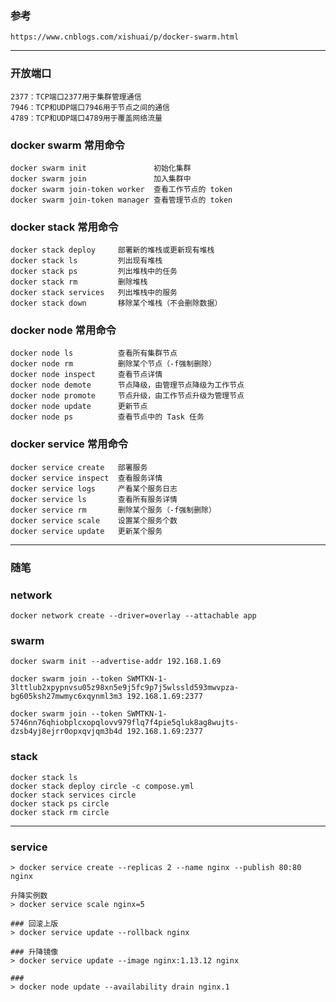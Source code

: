### 参考
	https://www.cnblogs.com/xishuai/p/docker-swarm.html

---
### 开放端口
	2377：TCP端口2377用于集群管理通信
	7946：TCP和UDP端口7946用于节点之间的通信
	4789：TCP和UDP端口4789用于覆盖网络流量

### docker swarm 常用命令
	docker swarm init				初始化集群
	docker swarm join				加入集群中
	docker swarm join-token worker	查看工作节点的 token
	docker swarm join-token manager	查看管理节点的 token

### docker stack 常用命令
	docker stack deploy		部署新的堆栈或更新现有堆栈
	docker stack ls			列出现有堆栈
	docker stack ps			列出堆栈中的任务
	docker stack rm			删除堆栈
	docker stack services	列出堆栈中的服务
	docker stack down		移除某个堆栈（不会删除数据）

### docker node 常用命令
	docker node ls			查看所有集群节点
	docker node rm			删除某个节点（-f强制删除）
	docker node inspect		查看节点详情
	docker node demote		节点降级，由管理节点降级为工作节点
	docker node promote		节点升级，由工作节点升级为管理节点
	docker node update		更新节点
	docker node ps			查看节点中的 Task 任务

### docker service 常用命令
	docker service create	部署服务
	docker service inspect	查看服务详情
	docker service logs		产看某个服务日志
	docker service ls		查看所有服务详情
	docker service rm		删除某个服务（-f强制删除）
	docker service scale	设置某个服务个数
	docker service update	更新某个服务



---
### 随笔

### network
	docker network create --driver=overlay --attachable app

### swarm
	docker swarm init --advertise-addr 192.168.1.69
	
	docker swarm join --token SWMTKN-1-3lttlub2xpypnvsu05z98xn5e9j5fc9p7j5wlssld593mwvpza-bg605ksh27mwmyc6xqynml3m3 192.168.1.69:2377

	docker swarm join --token SWMTKN-1-5746nn76qhiobplcxopqlovv979flq7f4pie5qluk8ag8wujts-dzsb4yj8ejrr0opxqvjqm3b4d 192.168.1.69:2377

### stack
	docker stack ls
	docker stack deploy circle -c compose.yml
	docker stack services circle
	docker stack ps circle
	docker stack rm circle

---
### service
	> docker service create --replicas 2 --name nginx --publish 80:80  nginx

	升降实例数
	> docker service scale nginx=5
	
	### 回滚上版
	> docker service update --rollback nginx
	
	### 升降镜像
	> docker service update --image nginx:1.13.12 nginx
	
	### 
	> docker node update --availability drain nginx.1


